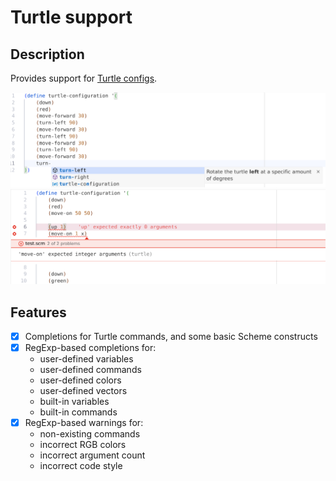 # Turtle support

## Description

Provides support for [Turtle configs][turtle].

[turtle]: https://github.com/EmilyGraceSeville7cf/tinyscheme-turtle?tab=readme-ov-file#configuration-script-commands

![screenshot](https://raw.githubusercontent.com/EmilyGraceSeville7cf/typescript-turtle-extension/main/assets/intellisence-screenshot.jpg)
![screenshot](https://raw.githubusercontent.com/EmilyGraceSeville7cf/typescript-turtle-extension/main/assets/diagnostics-screenshot.jpg)

## Features

- [x] Completions for Turtle commands, and some basic Scheme constructs
- [x] RegExp-based completions for:
  - user-defined variables
  - user-defined commands
  - user-defined colors
  - user-defined vectors
  - built-in variables
  - built-in commands
- [x] RegExp-based warnings for:
  - non-existing commands
  - incorrect RGB colors
  - incorrect argument count
  - incorrect code style
